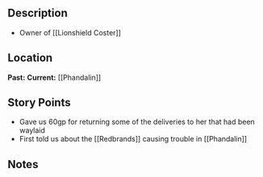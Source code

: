 ## Description
- Owner of [[Lionshield Coster]]
## Location
**Past:** 
**Current:** [[Phandalin]]
## Story Points
- Gave us 60gp for returning some of the deliveries to her that had been waylaid
- First told us about the [[Redbrands]] causing trouble in [[Phandalin]]
## Notes
